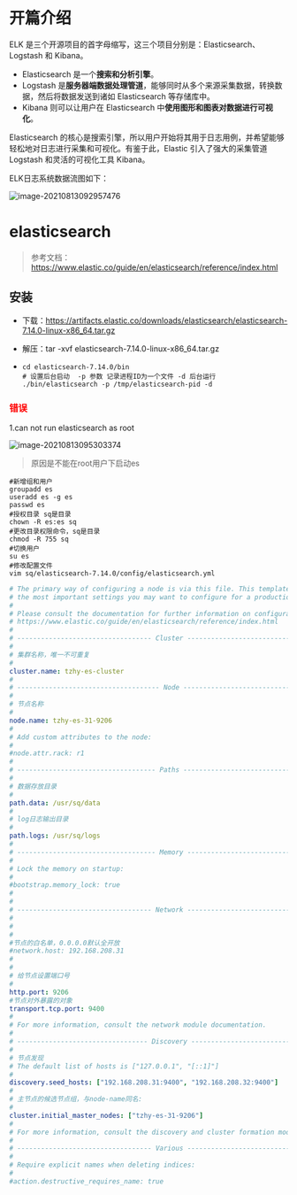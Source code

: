 



# 开篇介绍

ELK 是三个开源项目的首字母缩写，这三个项目分别是：Elasticsearch、Logstash 和 Kibana。

- Elasticsearch 是一个**搜索和分析引擎**。
- Logstash 是**服务器端数据处理管道**，能够同时从多个来源采集数据，转换数据，然后将数据发送到诸如 Elasticsearch 等存储库中。
- Kibana 则可以让用户在 Elasticsearch 中**使用图形和图表对数据进行可视化**。

Elasticsearch 的核心是搜索引擎，所以用户开始将其用于日志用例，并希望能够轻松地对日志进行采集和可视化。有鉴于此，Elastic 引入了强大的采集管道 Logstash 和灵活的可视化工具 Kibana。

ELK日志系统数据流图如下：

![image-20210813092957476](C:\Users\18055\Desktop\笔记\elk\搭建elk日志分析系统.assets\image-20210813092957476-16288181998761.png)

# elasticsearch

> 参考文档：https://www.elastic.co/guide/en/elasticsearch/reference/index.html

## 安装

+ 下载：https://artifacts.elastic.co/downloads/elasticsearch/elasticsearch-7.14.0-linux-x86_64.tar.gz

+ 解压：tar -xvf elasticsearch-7.14.0-linux-x86_64.tar.gz

+  ```she
   cd elasticsearch-7.14.0/bin
   # 设置后台启动  -p 参数 记录进程ID为一个文件 -d 后台运行
   ./bin/elasticsearch -p /tmp/elasticsearch-pid -d
   ```

### <font color="red">错误</font>

1.can not run elasticsearch as root

![image-20210813095303374](C:\Users\18055\Desktop\笔记\elk\搭建elk日志分析系统.assets\image-20210813095303374-16288195847252.png)

> 原因是不能在root用户下启动es

```shell
#新增组和用户
groupadd es
useradd es -g es
passwd es
#授权目录 sq是目录
chown -R es:es sq
#更改目录权限命令，sq是目录
chmod -R 755 sq
#切换用户
su es
#修改配置文件
vim sq/elasticsearch-7.14.0/config/elasticsearch.yml
```

```yaml
# The primary way of configuring a node is via this file. This template lists
# the most important settings you may want to configure for a production cluster.
#
# Please consult the documentation for further information on configuration options:
# https://www.elastic.co/guide/en/elasticsearch/reference/index.html
#
# ---------------------------------- Cluster -----------------------------------
#
# 集群名称，唯一不可重复
#
cluster.name: tzhy-es-cluster
#
# ------------------------------------ Node ------------------------------------
#
# 节点名称
#
node.name: tzhy-es-31-9206
#
# Add custom attributes to the node:
#
#node.attr.rack: r1
#
# ----------------------------------- Paths ------------------------------------
#
# 数据存放目录
#
path.data: /usr/sq/data
#
# log日志输出目录
#
path.logs: /usr/sq/logs
#
# ----------------------------------- Memory -----------------------------------
#
# Lock the memory on startup:
#
#bootstrap.memory_lock: true
#
#
# ---------------------------------- Network -----------------------------------
#
# 
# 
#节点的白名单，0.0.0.0默认全开放
#network.host: 192.168.208.31
#
# 
# 给节点设置端口号
#
http.port: 9206
#节点对外暴露的对象
transport.tcp.port: 9400
#
# For more information, consult the network module documentation.
#
# --------------------------------- Discovery ----------------------------------
#
# 节点发现
# The default list of hosts is ["127.0.0.1", "[::1]"]
#
discovery.seed_hosts: ["192.168.208.31:9400", "192.168.208.32:9400"]
#
# 主节点的候选节点组，与node-name同名:
#
cluster.initial_master_nodes: ["tzhy-es-31-9206"]
#
# For more information, consult the discovery and cluster formation module documentation.
#
# ---------------------------------- Various -----------------------------------
#
# Require explicit names when deleting indices:
#
#action.destructive_requires_name: true

```

